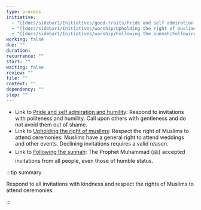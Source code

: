 ```yaml
---
type: process
initiative:
  - "[[docs/sidebar1/Initiatives/good-traits/Pride and self admiration and humility|Pride and self admiration and humility]]"
  - "[[docs/sidebar1/Initiatives/worship/Upholding the right of muslims|Upholding the right of muslims]]"
  - "[[docs/sidebar1/Initiatives/worship/Following the sunnah|Following the sunnah]]"
working: false
due: ""
duration: 
recurrence: ""
start: ""
waiting: false
review: ""
file: ""
context: ""
dependency: ""
step: ""
---
```


* Link to [Pride and self admiration and humility](docs/sidebar1/Initiatives/good-traits/Pride%20and%20self%20admiration%20and%20humility.md): Respond to invitations with politeness and humility. Call upon others with gentleness and do not avoid them out of shame.
* Link to [Upholding the right of muslims](docs/sidebar1/Initiatives/worship/Upholding%20the%20right%20of%20muslims.md): Respect the right of Muslims to attend ceremonies. Muslims have a general right to attend weddings and other events. Declining invitations requires a valid reason.
* Link to [Following the sunnah](docs/sidebar1/Initiatives/worship/Following%20the%20sunnah.md): The Prophet Muhammad (ﷺ) accepted invitations from all people, even those of humble status.

:::tip summary

Respond to all invitations with kindness and respect the rights of Muslims to attend ceremonies.

:::
